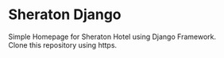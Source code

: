 # Sheraton Django
Simple Homepage for Sheraton Hotel using Django Framework.
<br>
Clone this repository using https.
